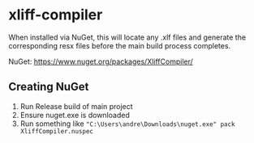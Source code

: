 # xliff-compiler

When installed via NuGet, this will locate any .xlf files and generate the corresponding resx files before the main build process completes.

NuGet: https://www.nuget.org/packages/XliffCompiler/

## Creating NuGet

1. Run Release build of main project
1. Ensure nuget.exe is downloaded
1. Run something like `"C:\Users\andre\Downloads\nuget.exe" pack XliffCompiler.nuspec`
